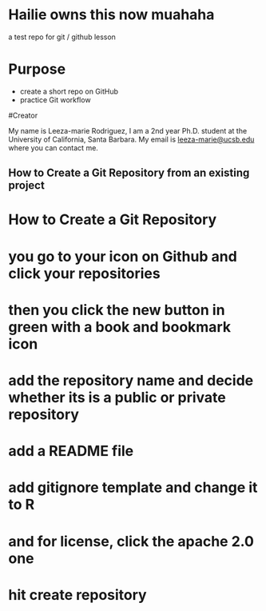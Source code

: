 # Hailie owns this now muahaha
a test repo for git / github lesson


# Purpose

- create a short repo on GitHub
- practice Git workflow

#Creator 

My name is Leeza-marie Rodriguez, I am a 2nd year Ph.D. student at the University of California, Santa Barbara. My email is [leeza-marie@ucsb.edu](mailto:leeza-marie@ucsb.edu) where you can contact me.

## How to Create a Git Repository from an existing project
# How to Create a Git Repository
# you go to your icon on Github and click your repositories
# then you click the new button in green with a book and bookmark icon
# add the repository name and decide whether its is a public or private repository
# add a README file
# add gitignore template and change it to R
# and for license, click the apache 2.0 one
# hit create repository


